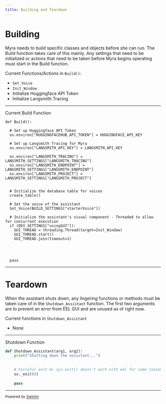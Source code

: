 ```yaml
---
title: Building and Teardown
---
```

# Building

Myra needs to build specific classes and objects before she can run. The Build function takes care of this mainly. Any settings that need to be initialized or actions that need to be taken before Myra begins operating must start in the Build function.

Current Functions/Actions in <SwmToken path="/execution/building/build.py" pos="22:2:4" line-data="def Build():">`Build()`</SwmToken>:

- <SwmToken path="/audio/AUDIO.py" pos="159:2:2" line-data="def Set_Voice(voiceName):">`Set_Voice`</SwmToken>
- <SwmToken path="/video/VISUAL.py" pos="7:2:2" line-data="def Init_Window():">`Init_Window`</SwmToken>
- Initialize Huggingface API Token
- Initialize Langsmith Tracing

<SwmSnippet path="/execution/building/build.py" line="22">

---

Current Build Function

```
def Build():

  # Set up Huggingface API Token
  os.environ["HUGGINGFACEHUB_API_TOKEN"] = HUGGINGFACE_API_KEY

  # Set up Langsmith Tracing for Myra
  os.environ["LANGSMITH_API_KEY"] = LANGSMITH_API_KEY

  os.environ["LANGSMITH_TRACING"] = LANGSMITH_SETTINGS["LANGSMITH_TRACING"]
  os.environ["LANGSMITH_ENDPOINT"] = LANGSMITH_SETTINGS["LANGSMITH_ENDPOINT"]
  os.environ["LANGSMITH_PROJECT"] = LANGSMITH_SETTINGS["LANGSMITH_PROJECT"]


  # Initialize the database table for voices
  create_table()
  
  # Set the voice of the assistant
  Set_Voice(BUILD_SETTINGS["starterVoice"])
  
  # Initialize the assistant's visual component - Threaded to allow for concurrent execution
  if (DEV_SETTINGS["usingGUI"]):
    GUI_THREAD = threading.Thread(target=Init_Window)
    GUI_THREAD.start()
    GUI_THREAD.join(timeout=1)
    
  
  
  
  pass
```

---

</SwmSnippet>

# Teardown

When the assistant shuts down, any lingering functions or methods must be taken care of in the <SwmToken path="/execution/teardown/teardown.py" pos="17:2:2" line-data="def Shutdown_Assistant(arg1, arg2):">`Shutdown_Assistant`</SwmToken> function. The first two arguments are to prevent an error from EEL GUI and are unused as of right now.

Current functions in <SwmToken path="/execution/teardown/teardown.py" pos="17:2:2" line-data="def Shutdown_Assistant(arg1, arg2):">`Shutdown_Assistant`</SwmToken>

- None

<SwmSnippet path="/execution/teardown/teardown.py" line="17">

---

Shutdown Function

```python
def Shutdown_Assistant(arg1, arg2):
    print("Shutting down the assistant...")
    
    
    # Forceful exit bc sys.exit() doesn't work with eel for some reason
    os._exit(0)
   
    pass
```

---

</SwmSnippet>

<SwmMeta version="3.0.0" repo-id="Z2l0aHViJTNBJTNBUENBQSUzQSUzQUF2YWxvbkFjZQ==" repo-name="PCAA"><sup>Powered by [Swimm](https://app.swimm.io/)</sup></SwmMeta>
